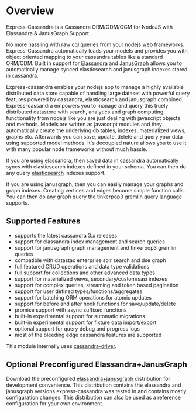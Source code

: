 # Overview

Express-Cassandra is a Cassandra ORM/ODM/OGM for NodeJS with Elassandra & JanusGraph Support.

No more hassling with raw cql queries from your nodejs web frameworks. Express-Cassandra automatically loads your models and provides you with object oriented mapping to your cassandra tables like a standard ORM/ODM. Built in support for [Elassandra](http://www.elassandra.io/) and [JanusGraph](http://janusgraph.org/) allows you to automatically manage synced elasticsearch and janusgraph indexes stored in cassandra.

Express-cassandra enables your nodejs app to manage a highly available distributed data store capable of handling large dataset with powerful query features powered by cassandra, elasticsearch and janusgraph combined. Express-cassandra empowers you to manage and query this truely distributed datastore with search, analytics and graph computing functionality from nodejs like you are just dealing with javascript objects and methods. Models are written as javascript modules and they automatically create the underlying db tables, indexes, materialized views, graphs etc. Afterwards you can save, update, delete and query your data using supported model methods. It's decoupled nature allows you to use it with many popular node frameworks without much hassle.

If you are using elassandra, then saved data in cassandra automatically syncs with elasticsearch indexes defined in your schema. You can then do any query [elasticsearch](https://www.elastic.co/products/elasticsearch) indexes support.

If you are using janusgraph, then you can easily manage your graphs and graph indexes. Creating vertices and edges become simple function calls. You can then do any graph query the tinkerpop3 [gremlin query language](http://docs.janusgraph.org/latest/gremlin.html) supports.

## Supported Features

* supports the latest cassandra 3.x releases
* support for elassandra index management and search queries
* support for janusgraph graph management and tinkerpop3 gremlin queries
* compatible with datastax enterprise solr search and dse graph
* full featured CRUD operations and data type validations
* full support for collections and other advanced data types
* support for materialized views, secondary/custom/sasi indexes
* support for complex queries, streaming and token based pagination
* support for user defined types/functions/aggregates
* support for batching ORM operations for atomic updates
* support for before and after hook functions for save/update/delete
* promise support with async suffixed functions
* built-in experimental support for automatic migrations
* built-in experimental support for fixture data import/export
* optional support for query debug and progress logs
* most of the bleeding edge cassandra features are supported

This module internally uses [cassandra-driver](https://github.com/datastax/nodejs-driver).

## Optional Preconfigured Elassandra+JanusGraph

Download the preconfigured [elassandra+janusgraph](https://www.dropbox.com/s/vebuzbdql0w6eap/elassandra_janusgraph_distribution.zip?dl=1) distribution for development convenience. This distribution contains the elassandra and janusgraph versions express-cassandra was tested in and contains mostly configuration changes. This distribution can also be used as a reference configuration for your own environment.
